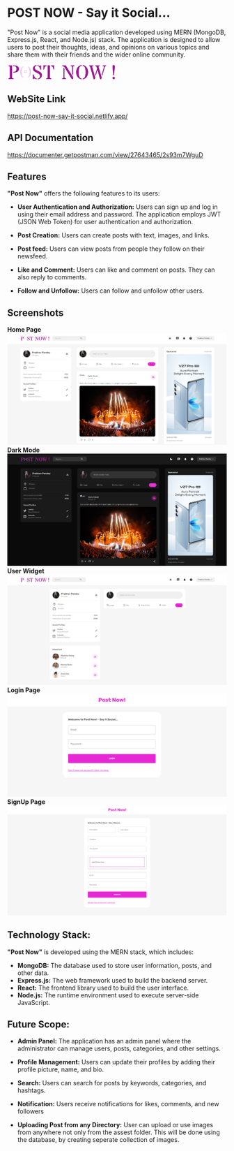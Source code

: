# POST NOW - Say it Social...

"Post Now" is a social media application developed using MERN (MongoDB, Express.js, React, and Node.js) stack. The application is designed to allow users to post their thoughts, ideas, and opinions on various topics and share them with their friends and the wider online community.

![Logo](./server/public/assets/navLogo.png)

## WebSite Link
https://post-now-say-it-social.netlify.app/

## API Documentation
https://documenter.getpostman.com/view/27643465/2s93m7WguD

## Features
**"Post Now"** offers the following features to its users:

- **User Authentication and Authorization:** Users can sign up and log in using their email address and password. The application employs JWT (JSON Web Token) for user authentication and authorization.

- **Post Creation:** Users can create posts with text, images, and links. 

- **Post feed:** Users can view posts from people they follow on their newsfeed. 

- **Like and Comment:** Users can like and comment on posts. They can also reply to comments.

- **Follow and Unfollow:** Users can follow and unfollow other users.

## Screenshots

**Home Page**
![App Screenshot](./client/public/assets/home.png)
**Dark Mode**
![App Screenshot](./client/public/assets/darkmode.png)
**User Widget**
![App Screenshot](./client/public/assets/userwidget.png)
**Login Page**
![App Screenshot](./client/public/assets/login.png)
**SignUp Page**
![App Screenshot](./client/public/assets/signup.png)


## Technology Stack:
**"Post Now"** is developed using the MERN stack, which includes:

- **MongoDB:** The database used to store user information, posts, and other data.
- **Express.js:** The web framework used to build the backend server.
- **React:** The frontend library used to build the user interface.
- **Node.js:** The runtime environment used to execute server-side JavaScript.

## Future Scope:
- **Admin Panel:** The application has an admin panel where the administrator can manage users, posts, categories, and other settings.

- **Profile Management:** Users can update their profiles by adding their profile picture, name, and bio.

- **Search:** Users can search for posts by keywords, categories, and hashtags.

- **Notification:** Users receive notifications for likes, comments, and new followers

- **Uploading Post from any Directory:** User can upload or use images from anywhere not only from the assest folder. This will be done using the database, by creating seperate collection of images.
